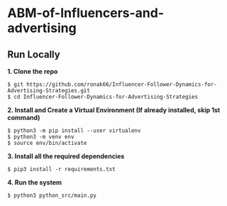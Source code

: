 # ABM-of-Influencers-and-advertising


## Run Locally
**1. Clone the repo**
```
$ git https://github.com/ronak66/Influencer-Follower-Dynamics-for-Advertising-Strategies.git
$ cd Influencer-Follower-Dynamics-for-Advertising-Strategies
```
**2. Install and Create a Virtual Environment (If already installed, skip 1st command)**    
```
$ python3 -m pip install --user virtualenv
$ python3 -m venv env
$ source env/bin/activate
```
**3. Install all the required dependencies**    
```
$ pip3 install -r requirements.txt
```
**4. Run the system**  
```
$ python3 python_src/main.py
```
